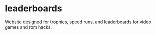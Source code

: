 # leaderboards
Website designed for trophies, speed runs, and leaderboards for video games and rom hacks.
